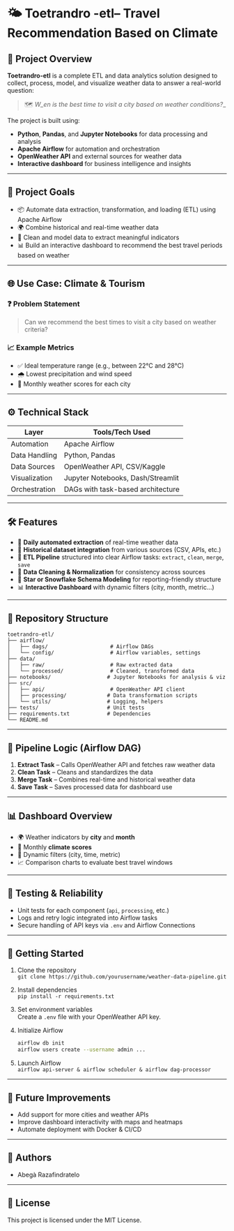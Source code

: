 # 🌤️ Toetrandro -etl– Travel Recommendation Based on Climate

## 🧭 Project Overview

**Toetrandro-etl** is a complete ETL and data analytics solution designed to
collect, process, model, and visualize weather data to answer a real-world
question:

> 🗺️ *W_en is the best time to visit a city based on weather conditions?*_

The project is built using:

- **Python**, **Pandas**, and **Jupyter Notebooks** for data processing and
  analysis
- **Apache Airflow** for automation and orchestration
- **OpenWeather API** and external sources for weather data
- **Interactive dashboard** for business intelligence and insights

---

## 🎯 Project Goals

- 📦 Automate data extraction, transformation, and loading (ETL) using Apache 
 Airflow
- 🌍 Combine historical and real-time weather data
- 🧼 Clean and model data to extract meaningful indicators
- 📊 Build an interactive dashboard to recommend the best travel periods based 
 on weather

---

## 🌐 Use Case: Climate & Tourism

### ❓ Problem Statement

> Can we recommend the best times to visit a city based on weather criteria?

### 📈 Example Metrics

- ✅ Ideal temperature range (e.g., between 22°C and 28°C)
- 🌧️ Lowest precipitation and wind speed
- 📅 Monthly weather scores for each city

---

## ⚙️ Technical Stack

| Layer         | Tools/Tech Used                   |
| ------------- | --------------------------------- |
| Automation    | Apache Airflow                    |
| Data Handling | Python, Pandas                    |
| Data Sources  | OpenWeather API, CSV/Kaggle       |
| Visualization | Jupyter Notebooks, Dash/Streamlit |
| Orchestration | DAGs with task-based architecture |

---

## 🛠️ Features

- 📡 **Daily automated extraction** of real-time weather data
- 📂 **Historical dataset integration** from various sources (CSV, APIs, etc.)
- 🔄 **ETL Pipeline** structured into clear Airflow tasks: `extract`, `clean`, 
 `merge`, `save`
- 🧽 **Data Cleaning & Normalization** for consistency across sources
- 🌟 **Star or Snowflake Schema Modeling** for reporting-friendly structure
- 📊 **Interactive Dashboard** with dynamic filters (city, month, metric…)

---

## 📁 Repository Structure

```
toetrandro-etl/
├── airflow/
│   ├── dags/                    # Airflow DAGs
│   └── config/                  # Airflow variables, settings
├── data/
│   ├── raw/                     # Raw extracted data
│   └── processed/               # Cleaned, transformed data
├── notebooks/                  # Jupyter Notebooks for analysis & viz
├── src/
│   ├── api/                     # OpenWeather API client
│   ├── processing/             # Data transformation scripts
│   └── utils/                  # Logging, helpers
├── tests/                      # Unit tests
├── requirements.txt            # Dependencies
└── README.md
```

---

## 🔁 Pipeline Logic (Airflow DAG)

1. **Extract Task** – Calls OpenWeather API and fetches raw weather data
2. **Clean Task** – Cleans and standardizes the data
3. **Merge Task** – Combines real-time and historical weather data
4. **Save Task** – Saves processed data for dashboard use

---

## 📊 Dashboard Overview

- 🌍 Weather indicators by **city** and **month**
- 📅 Monthly **climate scores**
- 🔄 Dynamic filters (city, time, metric)
- 📈 Comparison charts to evaluate best travel windows

---

## 🧪 Testing & Reliability

- Unit tests for each component (`api`, `processing`, etc.)
- Logs and retry logic integrated into Airflow tasks
- Secure handling of API keys via `.env` and Airflow Connections

---

## 🚀 Getting Started

1. Clone the repository\
   `git clone https://github.com/yourusername/weather-data-pipeline.git`

2. Install dependencies\
   `pip install -r requirements.txt`

3. Set environment variables\
   Create a `.env` file with your OpenWeather API key.

4. Initialize Airflow
   ```bash
   airflow db init
   airflow users create --username admin ...
   ```

5. Launch Airflow\
   `airflow api-server & airflow scheduler & airflow dag-processor`

---

## 📌 Future Improvements

- Add support for more cities and weather APIs
- Improve dashboard interactivity with maps and heatmaps
- Automate deployment with Docker & CI/CD

---

## 👥 Authors

- Abegà Razafindratelo

---

## 📄 License

This project is licensed under the MIT License.

